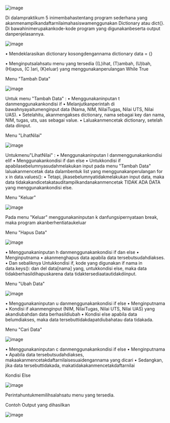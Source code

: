 ![image](https://user-images.githubusercontent.com/56400200/71306023-ed24ad00-240d-11ea-8a27-bd8471b8453d.png)


Di dalampraktikum 5 inimembahastentang program sederhana yang akanmenampilkandaftarnilaimahasiswamenggunakan Dictionary atau dict{}. Di bawahinimerupakankode-kode program yang digunakanbeserta output danpenjelasannya.

![image](https://user-images.githubusercontent.com/56400200/71305537-53a6cc80-2408-11ea-9859-de033692d0af.png)

•	Mendeklarasikan dictionary kosongdengannama dictionary data = {}

•	Menginputsalahsatu menu yang tersedia ((L)ihat, (T)ambah, (U)bah, (H)apus, (C )ari, (K)eluar) yang menggunakanperulangan While True

Menu "Tambah Data"

![image](https://user-images.githubusercontent.com/56400200/71305566-b5673680-2408-11ea-9859-034c7887823c.png)

Untuk menu "Tambah Data" :
•	Menggunakaninputan t danmenggunakankondisi if
•	Melanjutkanperintah di bawahnyayaitumenginput data (Nama, NIM, NilaiTugas, Nilai UTS, Nilai UAS).
•	Setelahitu, akanmengakses dictionary, nama sebagai key dan nama, NIM, tugas, uts, uas sebagai value.
•	Laluakanmencetak dictionary, setelah data diinput.

Menu "LihatNilai"

![image](https://user-images.githubusercontent.com/56400200/71305581-ecd5e300-2408-11ea-8568-5cc208316b0c.png)

Untukmenu"LihatNilai" :
•	Menggunakaninputan l danmenggunakankondisi elif
•	Menggunakankondisi if dan else
•	Untukkondisi if apabilasebelumnyasudahmelakukan input pada menu "Tambah Data" laluakanmencetak data dalambentuk list yang menggunakanperulangan for x in data.values():
•	Tetapi, jikasebelumnyatidakmelakukan input data, maka data tidakakandicetakatauditampilkandanakanmencetak TIDAK ADA DATA yang menggunakankondisi else.

Menu "Keluar"

![image](https://user-images.githubusercontent.com/56400200/71305614-38888c80-2409-11ea-999e-e1c730d9d1df.png)

Pada menu "Keluar" menggunakaninputan k danfungsipernyataan break, maka program akanberhentiataukeluar

Menu "Hapus Data"

![image](https://user-images.githubusercontent.com/56400200/71305644-aa60d600-2409-11ea-8f66-9d1c1c1570ab.png)

•	Menggunakaninputan h danmenggunakankondisi if dan else
•	Menginputnama
•	akanmenghapus data apabila data tersebutsudahdiakses.
•	Dan sebaliknya Untukkondisi if, kode yang digunakan if nama in data.keys(): dan del data[nama] yang, untukkondisi else, maka data tidakberhasildihapuskarena data tidaktersediaatautidakdiinput.

Menu "Ubah Data"

![image](https://user-images.githubusercontent.com/56400200/71305675-088db900-240a-11ea-84e2-35888350a0cd.png)

•	Menggunakaninputan u danmenggunakankondisi if else
•	Menginputnama
•	Kondisi if akanmenginput (NIM, NilaiTugas, Nilai UTS, Nilai UAS) yang akandiubahdan data berhasildiubah
•	Kondisi else apabila data belumdiakses, maka data tersebuttidakdapatdiubahatau data tidakada.

Menu "Cari Data"

![image](https://user-images.githubusercontent.com/56400200/71305701-45f24680-240a-11ea-8a65-0a9d94557720.png)

•	Menggunakaninputan c danmenggunakankondisi if else
•	Menginputnama
•	Apabila data tersebutsudahdiakses, makaakanmencetakdaftarnilaisesuaidengannama yang dicari
•	Sedangkan, jika data tersebuttidakada, makatidakakanmencetakdaftarnilai

Kondisi Else

![image](https://user-images.githubusercontent.com/56400200/71305729-923d8680-240a-11ea-957f-f67d35eba1d9.png)

Perintahuntukmemilihsalahsatu menu yang tersedia.

Contoh Output yang dihasilkan

![image](https://user-images.githubusercontent.com/56400200/71305765-01b37600-240b-11ea-9b5a-2e6c6dd8bab0.png)



